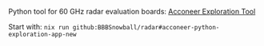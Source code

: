 Python tool for 60 GHz radar evaluation boards:
[Acconeer Exploration Tool](https://github.com/acconeer/acconeer-python-exploration)

Start with: `nix run github:BBBSnowball/radar#acconeer-python-exploration-app-new`
